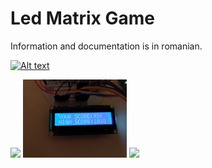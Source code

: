 # Led Matrix Game

Information and documentation is in romanian.

[![Alt text](https://img.youtube.com/vi/VID/0.jpg)](https://www.youtube.com/watch?v=VID)

<div style="float: left;">
  <img src="img1.jpg" width="33%"/>
  <img src="img2.jpg" width="33%"/>
  <img src="img3.jpg" width="33%"/>
</div>

